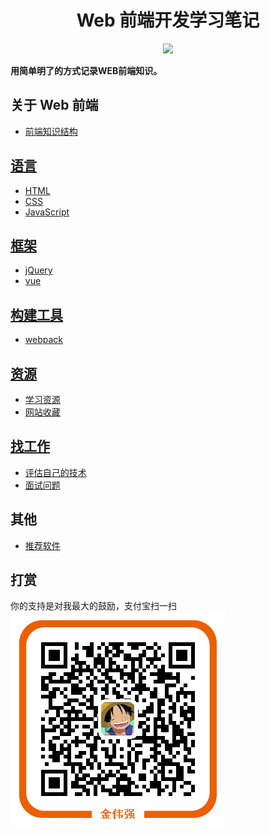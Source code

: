 <h1 align="center">Web 前端开发学习笔记</h1>
<p align="center">
<a href="https://gitter.im/iamjoel/front-end-note"><img src="https://badges.gitter.im/Join Chat.svg"></a>
</p>

**用简单明了的方式记录WEB前端知识。**

## 关于 Web 前端
* [前端知识结构](https://github.com/iamjoel/front-end-note/blob/master/intro/knowledge-structure.md)

## [语言](https://github.com/iamjoel/front-end-note/blob/master/language/)
* [HTML](https://github.com/iamjoel/front-end-note/blob/master/language/html)
* [CSS](https://github.com/iamjoel/front-end-note/blob/master/language/css)
* [JavaScript](https://github.com/iamjoel/front-end-note/blob/master/language/js)

## [框架](https://github.com/iamjoel/front-end-note/blob/master/framework/)
* [jQuery](https://github.com/iamjoel/front-end-note/blob/master/framework/jQuery)
* [vue](https://github.com/iamjoel/front-end-note/blob/master/framework/vue)

## [构建工具](https://github.com/iamjoel/front-end-note/blob/master/build-tool/)
* [webpack](https://github.com/iamjoel/front-end-note/blob/master/build-tool/webpack)

## [资源](https://github.com/iamjoel/front-end-note/blob/master/resource/)
* [学习资源](https://github.com/iamjoel/front-end-note/blob/master/resource/bookmark/learn-resource.md)
* [网站收藏](https://github.com/iamjoel/front-end-note/blob/master/resource/bookmark/README.md)

## [找工作](https://github.com/iamjoel/front-end-note/blob/master/find-jobs/)
* [评估自己的技术](https://github.com/iamjoel/front-end-note/blob/master/find-jobs/assessment)
* [面试问题](https://github.com/iamjoel/front-end-note/blob/master/find-jobs/question.md)

## 其他
* [推荐软件](https://github.com/iamjoel/front-end-note/blob/master/software)

## 打赏
你的支持是对我最大的鼓励，支付宝扫一扫  
<img src="alipay.png" align="center" alt="支付宝付款二维码">


